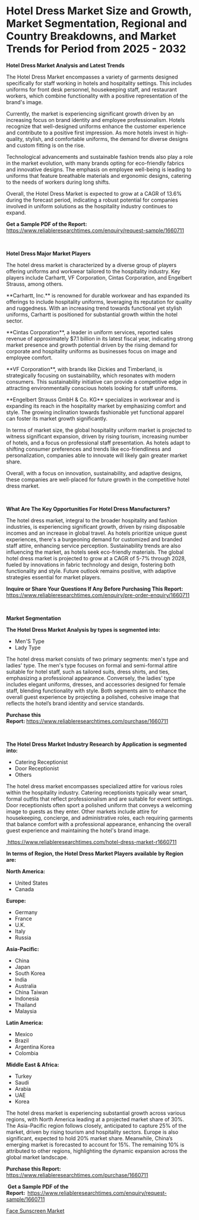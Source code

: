 <p><h1>Hotel Dress Market Size and Growth, Market Segmentation, Regional and Country Breakdowns, and Market Trends for Period from 2025 -  2032</h1></p><p><strong>Hotel Dress Market Analysis and Latest Trends</strong></p>
<p><p>The Hotel Dress Market encompasses a variety of garments designed specifically for staff working in hotels and hospitality settings. This includes uniforms for front desk personnel, housekeeping staff, and restaurant workers, which combine functionality with a positive representation of the brand's image. </p><p>Currently, the market is experiencing significant growth driven by an increasing focus on brand identity and employee professionalism. Hotels recognize that well-designed uniforms enhance the customer experience and contribute to a positive first impression. As more hotels invest in high-quality, stylish, and comfortable uniforms, the demand for diverse designs and custom fitting is on the rise.</p><p>Technological advancements and sustainable fashion trends also play a role in the market evolution, with many brands opting for eco-friendly fabrics and innovative designs. The emphasis on employee well-being is leading to uniforms that feature breathable materials and ergonomic designs, catering to the needs of workers during long shifts.</p><p>Overall, the Hotel Dress Market is expected to grow at a CAGR of 13.6% during the forecast period, indicating a robust potential for companies involved in uniform solutions as the hospitality industry continues to expand.</p></p>
<p><strong>Get a Sample PDF of the Report:&nbsp;</strong> <a href="https://www.reliableresearchtimes.com/enquiry/request-sample/1660711?utm_campaign=2334&utm_medium=2&utm_source=Github&utm_content=ia&utm_term=08022025&utm_id=hotel-dress">https://www.reliableresearchtimes.com/enquiry/request-sample/1660711</a></p>
<p>&nbsp;</p>
<p><strong>Hotel Dress Major Market Players</strong></p>
<p><p>The hotel dress market is characterized by a diverse group of players offering uniforms and workwear tailored to the hospitality industry. Key players include Carhartt, VF Corporation, Cintas Corporation, and Engelbert Strauss, among others.</p><p>**Carhartt, Inc.** is renowned for durable workwear and has expanded its offerings to include hospitality uniforms, leveraging its reputation for quality and ruggedness. With an increasing trend towards functional yet stylish uniforms, Carhartt is positioned for substantial growth within the hotel sector.</p><p>**Cintas Corporation**, a leader in uniform services, reported sales revenue of approximately $7.1 billion in its latest fiscal year, indicating strong market presence and growth potential driven by the rising demand for corporate and hospitality uniforms as businesses focus on image and employee comfort.</p><p>**VF Corporation**, with brands like Dickies and Timberland, is strategically focusing on sustainability, which resonates with modern consumers. This sustainability initiative can provide a competitive edge in attracting environmentally conscious hotels looking for staff uniforms.</p><p>**Engelbert Strauss GmbH & Co. KG** specializes in workwear and is expanding its reach in the hospitality market by emphasizing comfort and style. The growing inclination towards fashionable yet functional apparel can foster its market growth significantly.</p><p>In terms of market size, the global hospitality uniform market is projected to witness significant expansion, driven by rising tourism, increasing number of hotels, and a focus on professional staff presentation. As hotels adapt to shifting consumer preferences and trends like eco-friendliness and personalization, companies able to innovate will likely gain greater market share.</p><p>Overall, with a focus on innovation, sustainability, and adaptive designs, these companies are well-placed for future growth in the competitive hotel dress market.</p></p>
<p>&nbsp;</p>
<p><strong>What Are The Key Opportunities For Hotel Dress Manufacturers?</strong></p>
<p><p>The hotel dress market, integral to the broader hospitality and fashion industries, is experiencing significant growth, driven by rising disposable incomes and an increase in global travel. As hotels prioritize unique guest experiences, there's a burgeoning demand for customized and branded staff attire, enhancing service perception. Sustainability trends are also influencing the market, as hotels seek eco-friendly materials. The global hotel dress market is projected to grow at a CAGR of 5-7% through 2028, fueled by innovations in fabric technology and design, fostering both functionality and style. Future outlook remains positive, with adaptive strategies essential for market players.</p></p>
<p><strong>Inquire or Share Your Questions If Any Before Purchasing This Report:</strong> <a href="https://www.reliableresearchtimes.com/enquiry/pre-order-enquiry/1660711?utm_campaign=2334&utm_medium=2&utm_source=Github&utm_content=ia&utm_term=08022025&utm_id=hotel-dress">https://www.reliableresearchtimes.com/enquiry/pre-order-enquiry/1660711</a></p>
<p>&nbsp;</p>
<p><strong>Market Segmentation</strong></p>
<p><strong>The Hotel Dress Market Analysis by types is segmented into:</strong></p>
<p><ul><li>Men'S Type</li><li>Lady Type</li></ul></p>
<p><p>The hotel dress market consists of two primary segments: men's type and ladies' type. The men's type focuses on formal and semi-formal attire suitable for hotel staff, such as tailored suits, dress shirts, and ties, emphasizing a professional appearance. Conversely, the ladies' type includes elegant uniforms, dresses, and accessories designed for female staff, blending functionality with style. Both segments aim to enhance the overall guest experience by projecting a polished, cohesive image that reflects the hotel’s brand identity and service standards.</p></p>
<p><strong>Purchase this Report:&nbsp;</strong><a href="https://www.reliableresearchtimes.com/purchase/1660711?utm_campaign=2334&utm_medium=2&utm_source=Github&utm_content=ia&utm_term=08022025&utm_id=hotel-dress">https://www.reliableresearchtimes.com/purchase/1660711</a></p>
<p>&nbsp;</p>
<p><strong>The Hotel Dress Market Industry Research by Application is segmented into:</strong></p>
<p><ul><li>Catering Receptionist</li><li>Door Receptionist</li><li>Others</li></ul></p>
<p><p>The hotel dress market encompasses specialized attire for various roles within the hospitality industry. Catering receptionists typically wear smart, formal outfits that reflect professionalism and are suitable for event settings. Door receptionists often sport a polished uniform that conveys a welcoming image to guests as they enter. Other markets include attire for housekeeping, concierge, and administrative roles, each requiring garments that balance comfort with a professional appearance, enhancing the overall guest experience and maintaining the hotel's brand image.</p></p>
<p><a href="https://www.reliableresearchtimes.com/hotel-dress-market-r1660711?utm_campaign=2334&utm_medium=2&utm_source=Github&utm_content=ia&utm_term=08022025&utm_id=hotel-dress">&nbsp;https://www.reliableresearchtimes.com/hotel-dress-market-r1660711</a></p>
<p><strong>In terms of Region, the Hotel Dress Market Players available by Region are:</strong></p>
<p>
    <p> <strong> North America: </strong>
        <ul>
            <li>United States</li>
            <li>Canada</li>
        </ul>
        </p> 
    <p> <strong> Europe: </strong>
        <ul>
            <li>Germany</li>
            <li>France</li>
            <li>U.K.</li>
            <li>Italy</li>
            <li>Russia</li>
        </ul>
        </p> 
    <p> <strong> Asia-Pacific: </strong>
        <ul>
            <li>China</li>
            <li>Japan</li>
            <li>South Korea</li>
            <li>India</li>
            <li>Australia</li>
            <li>China Taiwan</li>
            <li>Indonesia</li>
            <li>Thailand</li>
            <li>Malaysia</li>
        </ul>
        </p> 
    <p> <strong> Latin America: </strong>
        <ul>
            <li>Mexico</li>
            <li>Brazil</li>
            <li>Argentina Korea</li>
            <li>Colombia</li>
        </ul>
        </p> 
    <p> <strong> Middle East & Africa: </strong>
        <ul>
            <li>Turkey</li>
            <li>Saudi</li>
            <li>Arabia</li>
            <li>UAE</li>
            <li>Korea</li>
        </ul>
    </p>
    </p>
<p><p>The hotel dress market is experiencing substantial growth across various regions, with North America leading at a projected market share of 30%. The Asia-Pacific region follows closely, anticipated to capture 25% of the market, driven by rising tourism and hospitality sectors. Europe is also significant, expected to hold 20% market share. Meanwhile, China’s emerging market is forecasted to account for 15%. The remaining 10% is attributed to other regions, highlighting the dynamic expansion across the global market landscape.</p></p>
<p><strong>Purchase this Report: </strong><a href="https://www.reliableresearchtimes.com/purchase/1660711?utm_campaign=2334&utm_medium=2&utm_source=Github&utm_content=ia&utm_term=08022025&utm_id=hotel-dress">https://www.reliableresearchtimes.com/purchase/1660711</a></p>
<p>&nbsp;<strong>Get a Sample PDF of the Report:&nbsp;&nbsp;</strong><a href="https://www.reliableresearchtimes.com/enquiry/request-sample/1660711?utm_campaign=2334&utm_medium=2&utm_source=Github&utm_content=ia&utm_term=08022025&utm_id=hotel-dress">https://www.reliableresearchtimes.com/enquiry/request-sample/1660711</a></p>
<p><strong></strong></p>
<p><p><a href="https://github.com/krinerstormy331/Market-Research-Report-List-1/blob/main/face-sunscreen-market.md?utm_campaign=2334&utm_medium=2&utm_source=Github&utm_content=ia&utm_term=08022025&utm_id=hotel-dress">Face Sunscreen Market</a></p></p>